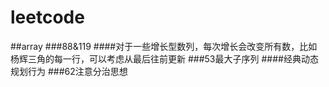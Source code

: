# leetcode
##array
###88&119
####对于一些增长型数列，每次增长会改变所有数，比如杨辉三角的每一行，可以考虑从最后往前更新
###53最大子序列
####经典动态规划行为
###62注意分治思想
